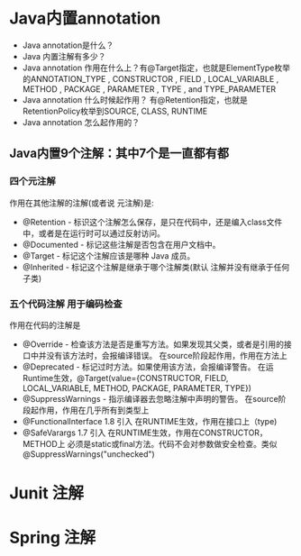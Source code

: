 
# Java内置annotation
- Java annotation是什么？
- Java 内置注解有多少？
- Java annotation 作用在什么上？有@Target指定，也就是ElementType枚举的ANNOTATION_TYPE , CONSTRUCTOR , FIELD , LOCAL_VARIABLE , METHOD , PACKAGE , PARAMETER , TYPE , and TYPE_PARAMETER
- Java annotation 什么时候起作用？ 有@Retention指定，也就是RetentionPolicy枚举到SOURCE, CLASS, RUNTIME
- Java annotation 怎么起作用的？
## Java内置9个注解：其中7个是一直都有都
### 四个元注解
作用在其他注解的注解(或者说 元注解)是:
- @Retention - 标识这个注解怎么保存，是只在代码中，还是编入class文件中，或者是在运行时可以通过反射访问。
- @Documented - 标记这些注解是否包含在用户文档中。
- @Target - 标记这个注解应该是哪种 Java 成员。
- @Inherited - 标记这个注解是继承于哪个注解类(默认 注解并没有继承于任何子类)

### 五个代码注解 用于编码检查
作用在代码的注解是
- @Override - 检查该方法是否是重写方法。如果发现其父类，或者是引用的接口中并没有该方法时，会报编译错误。 在source阶段起作用，作用在方法上
- @Deprecated - 标记过时方法。如果使用该方法，会报编译警告。 在运Runtime生效，@Target(value={CONSTRUCTOR, FIELD, LOCAL_VARIABLE, METHOD, PACKAGE, PARAMETER, TYPE})
- @SuppressWarnings - 指示编译器去忽略注解中声明的警告。 在source阶段起作用，作用在几乎所有到类型上
- @FunctionalInterface  1.8 引入 在RUNTIME生效，作用在接口上（type) 
- @SafeVarargs 1.7 引入 在RUNTIME生效，作用在CONSTRUCTOR，METHOD上 必须是static或final方法。代码不会对参数做安全检查。类似@SuppressWarnings("unchecked")

# Junit 注解

# Spring 注解